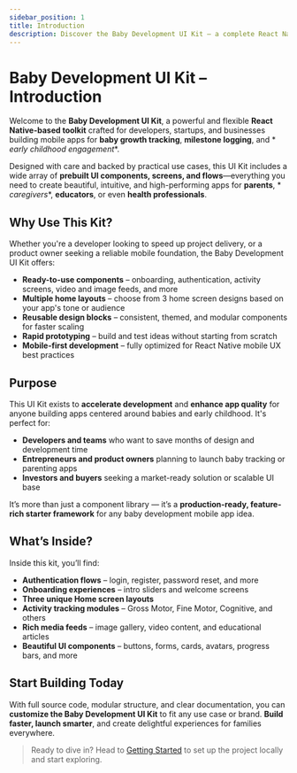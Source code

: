 ```yaml
---
sidebar_position: 1
title: Introduction
description: Discover the Baby Development UI Kit – a complete React Native solution for building beautiful, scalable, and user-friendly baby development applications.
---
```


# Baby Development UI Kit – Introduction

Welcome to the **Baby Development UI Kit**, a powerful and flexible **React Native-based toolkit** crafted for
developers, startups, and businesses building mobile apps for **baby growth tracking**, **milestone logging**, and *
*early childhood engagement**.

Designed with care and backed by practical use cases, this UI Kit includes a wide array of **prebuilt UI components,
screens, and flows**—everything you need to create beautiful, intuitive, and high-performing apps for **parents**, *
*caregivers**, **educators**, or even **health professionals**.

## Why Use This Kit?

Whether you're a developer looking to speed up project delivery, or a product owner seeking a reliable mobile
foundation, the Baby Development UI Kit offers:

- **Ready-to-use components** – onboarding, authentication, activity screens, video and image feeds, and more
- **Multiple home layouts** – choose from 3 home screen designs based on your app's tone or audience
- **Reusable design blocks** – consistent, themed, and modular components for faster scaling
- **Rapid prototyping** – build and test ideas without starting from scratch
- **Mobile-first development** – fully optimized for React Native mobile UX best practices

## Purpose

This UI Kit exists to **accelerate development** and **enhance app quality** for anyone building apps centered around
babies and early childhood. It's perfect for:

- **Developers and teams** who want to save months of design and development time
- **Entrepreneurs and product owners** planning to launch baby tracking or parenting apps
- **Investors and buyers** seeking a market-ready solution or scalable UI base

It’s more than just a component library — it’s a **production-ready, feature-rich starter framework** for any baby
development mobile app idea.

## What’s Inside?

Inside this kit, you’ll find:

- **Authentication flows** – login, register, password reset, and more
- **Onboarding experiences** – intro sliders and welcome screens
- **Three unique Home screen layouts**
- **Activity tracking modules** – Gross Motor, Fine Motor, Cognitive, and others
- **Rich media feeds** – image gallery, video content, and educational articles
- **Beautiful UI components** – buttons, forms, cards, avatars, progress bars, and more

## Start Building Today

With full source code, modular structure, and clear documentation, you can **customize the Baby Development UI Kit** to
fit any use case or brand. **Build faster, launch smarter**, and create delightful experiences for families everywhere.

> Ready to dive in? Head to [Getting Started](./getting-started/installation) to set up the project locally and start
> exploring.
